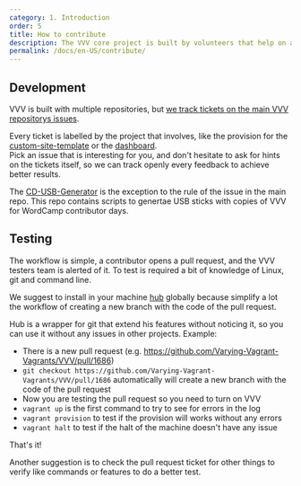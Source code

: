 ```yaml
---
category: 1. Introduction
order: 5
title: How to contribute
description: The VVV core project is built by volunteers that help on adding new features, improve documentation and also fix new bugs.
permalink: /docs/en-US/contribute/
--- 
```


## Development

VVV is built with multiple repositories, but [we track tickets on the main VVV repositorys issues](https://github.com/Varying-Vagrant-Vagrants/VVV/).

Every ticket is labelled by the project that involves, like the provision for the [custom-site-template](https://github.com/Varying-Vagrant-Vagrants/custom-site-template) or the [dashboard](https://github.com/Varying-Vagrant-Vagrants/dashboard).  
Pick an issue that is interesting for you, and don't hesitate to ask for hints on the tickets itself, so we can track openly every feedback to achieve better results. 

The [CD-USB-Generator](https://github.com/Varying-Vagrant-Vagrants/CD-USB-Generator) is the exception to the rule of the issue in the main repo. This repo contains scripts to genertae USB sticks with copies of VVV for WordCamp contributor days.

## Testing

The workflow is simple, a contributor opens a pull request, and the VVV testers team is alerted of it. To test is required a bit of knowledge of Linux, git and command line.

We suggest to install in your machine [hub](https://hub.github.com/) globally because simplify a lot the workflow of creating a new branch with the code of the pull request.

Hub is a wrapper for git that extend his features without noticing it, so you can use it without any issues in other projects.
Example:

* There is a new pull request (e.g. https://github.com/Varying-Vagrant-Vagrants/VVV/pull/1686)
* `git checkout https://github.com/Varying-Vagrant-Vagrants/VVV/pull/1686` automatically will create a new branch with the code of the pull request
* Now you are testing the pull request so you need to turn on VVV
* `vagrant up` is the first command to try to see for errors in the log
* `vagrant provision` to test if the provision will works without any errors
* `vagrant halt` to test if the halt of the machine doesn't have any issue

That's it!  

Another suggestion is to check the pull request ticket for other things to verify like commands or features to do a better test.
